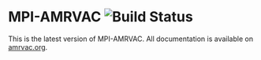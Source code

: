 # MPI-AMRVAC ![Build Status](https://travis-ci.org/amrvac/amrvac.svg?branch=master)

This is the latest version of MPI-AMRVAC. All documentation is available on [amrvac.org](http://amrvac.org/).
